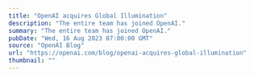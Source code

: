 ```yaml
---
title: "OpenAI acquires Global Illumination"
description: "The entire team has joined OpenAI."
summary: "The entire team has joined OpenAI."
pubDate: "Wed, 16 Aug 2023 07:00:00 GMT"
source: "OpenAI Blog"
url: "https://openai.com/blog/openai-acquires-global-illumination"
thumbnail: ""
---
```


